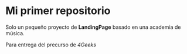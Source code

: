 # Mi primer repositorio

Solo un pequeño proyecto de **LandingPage** basado en una academia de música.

Para entrega del precurso de _4Geeks_
